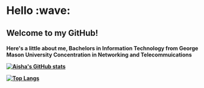 
<h1>Hello :wave:
<h2>Welcome to my GitHub!


<h4>Here's a little about me,
  Bachelors in Information Technology from George Mason University
  Concentration in Networking and Telecommuications

[![Aisha's GitHub stats](https://github-readme-stats.vercel.app/api?username=aishanaz2984)](https://github.com/aishanaz2984/github-readme-stats)

[![Top Langs](https://github-readme-stats.vercel.app/api/top-langs/?username=anuraghazra&layout=compact)](https://github.com/aishanaz2984/github-readme-stats)


  